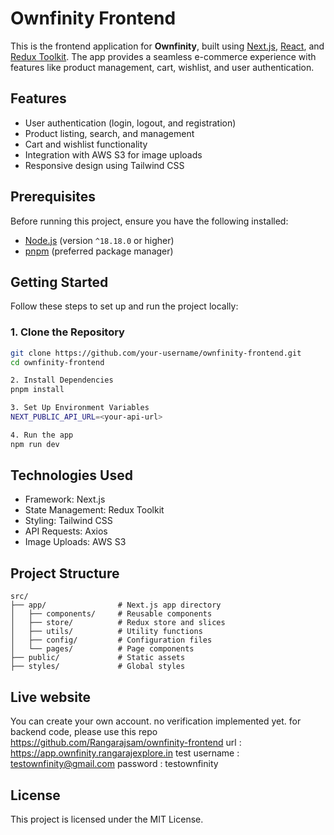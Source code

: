 # Ownfinity Frontend

This is the frontend application for **Ownfinity**, built using [Next.js](https://nextjs.org), [React](https://reactjs.org), and [Redux Toolkit](https://redux-toolkit.js.org). The app provides a seamless e-commerce experience with features like product management, cart, wishlist, and user authentication.

## Features

- User authentication (login, logout, and registration)
- Product listing, search, and management
- Cart and wishlist functionality
- Integration with AWS S3 for image uploads
- Responsive design using Tailwind CSS

## Prerequisites

Before running this project, ensure you have the following installed:

- [Node.js](https://nodejs.org) (version `^18.18.0` or higher)
- [pnpm](https://pnpm.io) (preferred package manager)

## Getting Started

Follow these steps to set up and run the project locally:

### 1. Clone the Repository

```bash
git clone https://github.com/your-username/ownfinity-frontend.git
cd ownfinity-frontend

2. Install Dependencies
pnpm install

3. Set Up Environment Variables
NEXT_PUBLIC_API_URL=<your-api-url>

4. Run the app
npm run dev

```

## Technologies Used
- Framework: Next.js
- State Management: Redux Toolkit
- Styling: Tailwind CSS
- API Requests: Axios
- Image Uploads: AWS S3

## Project Structure
```
src/
├── app/                # Next.js app directory
│   ├── components/     # Reusable components
│   ├── store/          # Redux store and slices
│   ├── utils/          # Utility functions
│   ├── config/         # Configuration files
│   └── pages/          # Page components
├── public/             # Static assets
├── styles/             # Global styles
```
## Live website 
You can create your own account. no verification implemented yet. for backend code, please use this repo https://github.com/Rangarajsam/ownfinity-frontend
url : https://app.ownfinity.rangarajexplore.in
test username : testownfinity@gmail.com
password : testownfinity


## License
This project is licensed under the MIT License.
